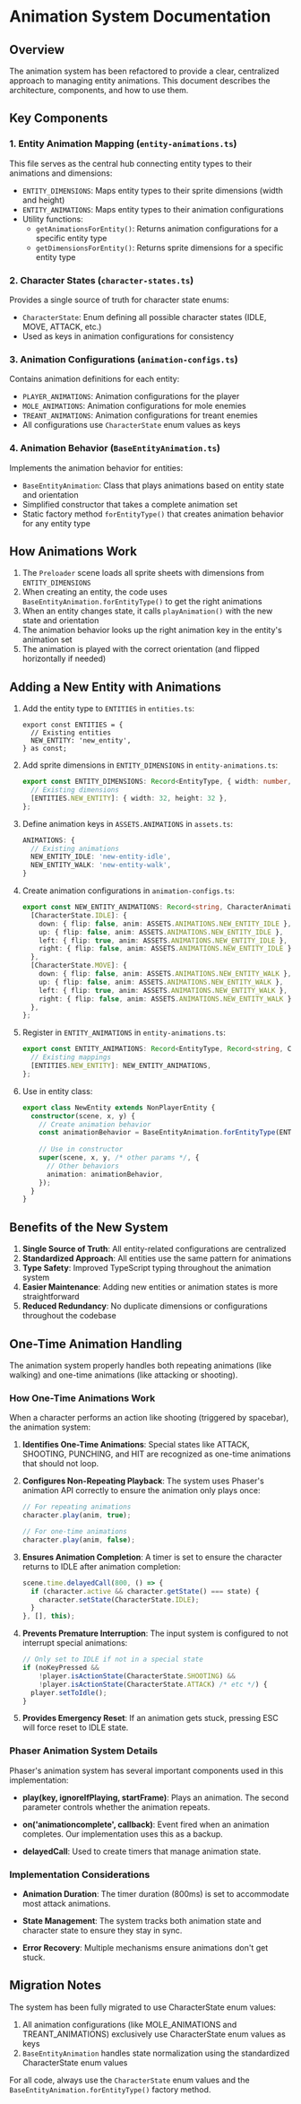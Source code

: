 # Animation System Documentation

## Overview

The animation system has been refactored to provide a clear, centralized approach to managing entity animations. This document describes the architecture, components, and how to use them.

## Key Components

### 1. Entity Animation Mapping (`entity-animations.ts`)

This file serves as the central hub connecting entity types to their animations and dimensions:

- `ENTITY_DIMENSIONS`: Maps entity types to their sprite dimensions (width and height)
- `ENTITY_ANIMATIONS`: Maps entity types to their animation configurations
- Utility functions:
  - `getAnimationsForEntity()`: Returns animation configurations for a specific entity type
  - `getDimensionsForEntity()`: Returns sprite dimensions for a specific entity type

### 2. Character States (`character-states.ts`)

Provides a single source of truth for character state enums:

- `CharacterState`: Enum defining all possible character states (IDLE, MOVE, ATTACK, etc.)
- Used as keys in animation configurations for consistency

### 3. Animation Configurations (`animation-configs.ts`)

Contains animation definitions for each entity:

- `PLAYER_ANIMATIONS`: Animation configurations for the player
- `MOLE_ANIMATIONS`: Animation configurations for mole enemies
- `TREANT_ANIMATIONS`: Animation configurations for treant enemies
- All configurations use `CharacterState` enum values as keys

### 4. Animation Behavior (`BaseEntityAnimation.ts`)

Implements the animation behavior for entities:

- `BaseEntityAnimation`: Class that plays animations based on entity state and orientation
- Simplified constructor that takes a complete animation set
- Static factory method `forEntityType()` that creates animation behavior for any entity type

## How Animations Work

1. The `Preloader` scene loads all sprite sheets with dimensions from `ENTITY_DIMENSIONS`
2. When creating an entity, the code uses `BaseEntityAnimation.forEntityType()` to get the right animations
3. When an entity changes state, it calls `playAnimation()` with the new state and orientation
4. The animation behavior looks up the right animation key in the entity's animation set
5. The animation is played with the correct orientation (and flipped horizontally if needed)

## Adding a New Entity with Animations

1. Add the entity type to `ENTITIES` in `entities.ts`:

   ```typesc ipt
   export const ENTITIES = {
     // Existing entities
     NEW_ENTITY: 'new_entity',
   } as const;
   ```

2. Add sprite dimensions in `ENTITY_DIMENSIONS` in `entity-animations.ts`:

   ```typescript
   export const ENTITY_DIMENSIONS: Record<EntityType, { width: number, height: number }> = {
     // Existing dimensions
     [ENTITIES.NEW_ENTITY]: { width: 32, height: 32 },
   };
   ```

3. Define animation keys in `ASSETS.ANIMATIONS` in `assets.ts`:

   ```typescript
   ANIMATIONS: {
     // Existing animations
     NEW_ENTITY_IDLE: 'new-entity-idle',
     NEW_ENTITY_WALK: 'new-entity-walk',
   }
   ```

4. Create animation configurations in `animation-configs.ts`:

   ```typescript
   export const NEW_ENTITY_ANIMATIONS: Record<string, CharacterAnimation> = {
     [CharacterState.IDLE]: {
       down: { flip: false, anim: ASSETS.ANIMATIONS.NEW_ENTITY_IDLE },
       up: { flip: false, anim: ASSETS.ANIMATIONS.NEW_ENTITY_IDLE },
       left: { flip: true, anim: ASSETS.ANIMATIONS.NEW_ENTITY_IDLE },
       right: { flip: false, anim: ASSETS.ANIMATIONS.NEW_ENTITY_IDLE },
     },
     [CharacterState.MOVE]: {
       down: { flip: false, anim: ASSETS.ANIMATIONS.NEW_ENTITY_WALK },
       up: { flip: false, anim: ASSETS.ANIMATIONS.NEW_ENTITY_WALK },
       left: { flip: true, anim: ASSETS.ANIMATIONS.NEW_ENTITY_WALK },
       right: { flip: false, anim: ASSETS.ANIMATIONS.NEW_ENTITY_WALK },
     },
   };
   ```

5. Register in `ENTITY_ANIMATIONS` in `entity-animations.ts`:

   ```typescript
   export const ENTITY_ANIMATIONS: Record<EntityType, Record<string, CharacterAnimation>> = {
     // Existing mappings
     [ENTITIES.NEW_ENTITY]: NEW_ENTITY_ANIMATIONS,
   };
   ```

6. Use in entity class:

   ```typescript
   export class NewEntity extends NonPlayerEntity {
     constructor(scene, x, y) {
       // Create animation behavior
       const animationBehavior = BaseEntityAnimation.forEntityType(ENTITIES.NEW_ENTITY);
       
       // Use in constructor
       super(scene, x, y, /* other params */, {
         // Other behaviors
         animation: animationBehavior,
       });
     }
   }
   ```

## Benefits of the New System

1. **Single Source of Truth**: All entity-related configurations are centralized
2. **Standardized Approach**: All entities use the same pattern for animations
3. **Type Safety**: Improved TypeScript typing throughout the animation system
4. **Easier Maintenance**: Adding new entities or animation states is more straightforward
5. **Reduced Redundancy**: No duplicate dimensions or configurations throughout the codebase

## One-Time Animation Handling

The animation system properly handles both repeating animations (like walking) and one-time animations (like attacking or shooting).

### How One-Time Animations Work

When a character performs an action like shooting (triggered by spacebar), the animation system:

1. **Identifies One-Time Animations**: Special states like ATTACK, SHOOTING, PUNCHING, and HIT are recognized as one-time animations that should not loop.

2. **Configures Non-Repeating Playback**: The system uses Phaser's animation API correctly to ensure the animation only plays once:

   ```typescript
   // For repeating animations
   character.play(anim, true);
   
   // For one-time animations
   character.play(anim, false);
   ```

3. **Ensures Animation Completion**: A timer is set to ensure the character returns to IDLE after animation completion:

   ```typescript
   scene.time.delayedCall(800, () => {
     if (character.active && character.getState() === state) {
       character.setState(CharacterState.IDLE);
     }
   }, [], this);
   ```

4. **Prevents Premature Interruption**: The input system is configured to not interrupt special animations:

   ```typescript
   // Only set to IDLE if not in a special state
   if (noKeyPressed && 
       !player.isActionState(CharacterState.SHOOTING) && 
       !player.isActionState(CharacterState.ATTACK) /* etc */) {
     player.setToIdle();
   }
   ```

5. **Provides Emergency Reset**: If an animation gets stuck, pressing ESC will force reset to IDLE state.

### Phaser Animation System Details

Phaser's animation system has several important components used in this implementation:

- **play(key, ignoreIfPlaying, startFrame)**: Plays an animation. The second parameter controls whether the animation repeats.
  
- **on('animationcomplete', callback)**: Event fired when an animation completes. Our implementation uses this as a backup.
  
- **delayedCall**: Used to create timers that manage animation state.

### Implementation Considerations

- **Animation Duration**: The timer duration (800ms) is set to accommodate most attack animations.
  
- **State Management**: The system tracks both animation state and character state to ensure they stay in sync.
  
- **Error Recovery**: Multiple mechanisms ensure animations don't get stuck.

## Migration Notes

The system has been fully migrated to use CharacterState enum values:

1. All animation configurations (like MOLE_ANIMATIONS and TREANT_ANIMATIONS) exclusively use CharacterState enum values as keys
2. `BaseEntityAnimation` handles state normalization using the standardized CharacterState enum values

For all code, always use the `CharacterState` enum values and the `BaseEntityAnimation.forEntityType()` factory method. 